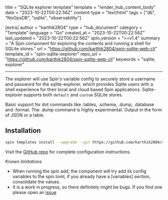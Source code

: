 title = "SQLite explorer template"
template = "render_hub_content_body"
date = "2023-10-22T00:22:56Z"
content-type = "text/html"
tags = ["db", "NoOpsDB", "sqlite", "observability"]

[extra]
author = "karthik2804"
type = "hub_document"
category = "Template"
language = "Go"
created_at = "2023-10-22T00:22:56Z"
last_updated = "2023-10-22T00:22:56Z"
spin_version = ">=v1.4"
summary =  "A Spin component for exploring the contents  and running a shell for SQLite stores."
url = "https://github.com/karthik2804/spin-sqlite-web-cli"
template_id = "spin-sqlite-explorer"
repo_url = "https://github.com/karthik2804/spin-sqlite-web-cli"
keywords = "sqlite, explorer"

---

The explorer will use Spin's variable config to securely store a username and password for the sqlite-explorer, which provides Sqlite users with a shell experience for their local and cloud based Spin applications. Sqlite-explorer supports both `default` and `custom` SQLite stores. 

Basic support for dot commands like .tables, .schema, .dump, .database and .format. The .dump command is highly experimental. Output in the form of JSON or a table.

## Installation

```bash
spin templates install --upgrade --git https://github.com/karthik2804/spin-sqlite-web-cli/
```

Visit the [GitHub repo](https://github.com/karthik2804/spin-sqlite-web-cli) for complete configuration instructions. 

*Known limitations* 
* When running the spin add, the component will try add its config variables to the spin.toml, if you already have a [variables] section, consolidate the values.
* It is a work in progress, so there definitely might be bugs. If you find one please open an [issue](https://github.com/karthik2804/spin-sqlite-web-cli/issues/new)
